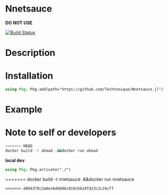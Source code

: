 # Nnetsauce

**DO NOT USE**

[![Build Status](https://github.com/Techtonique/Nnetsauce.jl/actions/workflows/CI.yml/badge.svg?branch=main)](https://github.com/Techtonique/Nnetsauce.jl/actions/workflows/CI.yml?query=branch%3Amain)

# Description

# Installation

```julia
using Pkg; Pkg.add(path="https://github.com/Techtonique/Nnetsauce.jl")
```

# Example


# Note to self or developers 

```bash
<<<<<<< HEAD
docker build -t ahead .&&docker run ahead 
```

**local dev**

```julia
using Pkg; Pkg.activate("./")
```
=======
docker build -t nnetsauce .&&docker run nnetsauce
```
>>>>>>> d094378c3a8ec6d60d6c819cbb24f423c3c24cff
